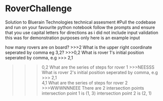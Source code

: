 # RoverChallenge
Solution to Bluerain Technologies technical assesment
#Pull the codebase and run on your favourite python notebook
follow the prompts and ensure that you use capital letters for directions as i did not include input validation
this was for demonstration purposes only
here is an example input 

how many rovers are on board?  >>>2
What is the upper right coordinate seperated by comma eg 3,2?  >>>0,2
What is rover 1's initial position seperated by comma, e.g >>> 2,1  
>>> 0,2
What are the series of steps for rover 1 >>>NEESSS
What is rover 2's initial position seperated by comma, e.g >>> 2,1  
>>> 4,1
What are the series of steps for rover 2 >>>WWWNNNEEE
There are 2 intersection points
intersection point 1 is (1, 3)
intersection point 2 is (2, 1)
